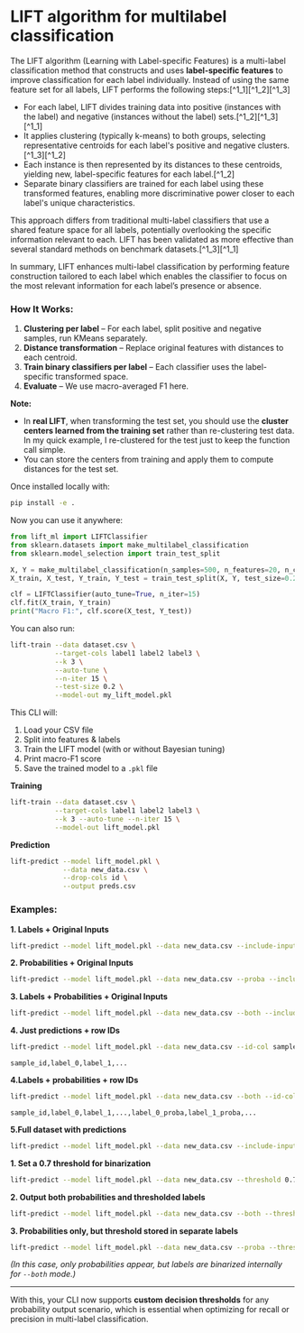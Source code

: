 # LIFT algorithm for multilabel classification

The LIFT algorithm (Learning with Label-specific Features) is a multi-label classification method that constructs and uses **label-specific features** to improve classification for each label individually. Instead of using the same feature set for all labels, LIFT performs the following steps:[^1_1][^1_2][^1_3]

- For each label, LIFT divides training data into positive (instances with the label) and negative (instances without the label) sets.[^1_2][^1_3][^1_1]
- It applies clustering (typically k-means) to both groups, selecting representative centroids for each label's positive and negative clusters.[^1_3][^1_2]
- Each instance is then represented by its distances to these centroids, yielding new, label-specific features for each label.[^1_2]
- Separate binary classifiers are trained for each label using these transformed features, enabling more discriminative power closer to each label's unique characteristics.

This approach differs from traditional multi-label classifiers that use a shared feature space for all labels, potentially overlooking the specific information relevant to each. LIFT has been validated as more effective than several standard methods on benchmark datasets.[^1_3][^1_1]

In summary, LIFT enhances multi-label classification by performing feature construction tailored to each label which enables the classifier to focus on the most relevant information for each label’s presence or absence.

### How It Works:

1. **Clustering per label** – For each label, split positive and negative samples, run KMeans separately.
2. **Distance transformation** – Replace original features with distances to each centroid.
3. **Train binary classifiers per label** – Each classifier uses the label-specific transformed space.
4. **Evaluate** – We use macro-averaged F1 here.

**Note:**

- In **real LIFT**, when transforming the test set, you should use the **cluster centers learned from the training set** rather than re-clustering test data. In my quick example, I re-clustered for the test just to keep the function call simple.
- You can store the centers from training and apply them to compute distances for the test set.

Once installed locally with:

```bash
pip install -e .
```

Now you can use it anywhere:

```python
from lift_ml import LIFTClassifier
from sklearn.datasets import make_multilabel_classification
from sklearn.model_selection import train_test_split

X, Y = make_multilabel_classification(n_samples=500, n_features=20, n_classes=5, random_state=42)
X_train, X_test, Y_train, Y_test = train_test_split(X, Y, test_size=0.2)

clf = LIFTClassifier(auto_tune=True, n_iter=15)
clf.fit(X_train, Y_train)
print("Macro F1:", clf.score(X_test, Y_test))
```

You can also run:

```bash
lift-train --data dataset.csv \
           --target-cols label1 label2 label3 \
           --k 3 \
           --auto-tune \
           --n-iter 15 \
           --test-size 0.2 \
           --model-out my_lift_model.pkl
```

This CLI will:

1. Load your CSV file
2. Split into features \& labels
3. Train the LIFT model (with or without Bayesian tuning)
4. Print macro-F1 score
5. Save the trained model to a `.pkl` file

**Training**

```bash
lift-train --data dataset.csv \
           --target-cols label1 label2 label3 \
           --k 3 --auto-tune --n-iter 15 \
           --model-out lift_model.pkl
```


**Prediction**

```bash
lift-predict --model lift_model.pkl \
             --data new_data.csv \
             --drop-cols id \
             --output preds.csv
```

### Examples:

**1. Labels + Original Inputs**

```bash
lift-predict --model lift_model.pkl --data new_data.csv --include-input
```

**2. Probabilities + Original Inputs**

```bash
lift-predict --model lift_model.pkl --data new_data.csv --proba --include-input
```

**3. Labels + Probabilities + Original Inputs**

```bash
lift-predict --model lift_model.pkl --data new_data.csv --both --include-input
```

**4. Just predictions + row IDs**

```bash
lift-predict --model lift_model.pkl --data new_data.csv --id-col sample_id --output preds.csv
```

```
sample_id,label_0,label_1,...
```


**4.Labels + probabilities + row IDs**

```bash
lift-predict --model lift_model.pkl --data new_data.csv --both --id-col sample_id --output preds_probas.csv
```

```
sample_id,label_0,label_1,...,label_0_proba,label_1_proba,...
```


**5.Full dataset with predictions**

```bash
lift-predict --model lift_model.pkl --data new_data.csv --include-input --both --output full_preds.csv
```
**1. Set a 0.7 threshold for binarization**

```bash
lift-predict --model lift_model.pkl --data new_data.csv --threshold 0.7 --output preds_70.csv
```

**2. Output both probabilities and thresholded labels**

```bash
lift-predict --model lift_model.pkl --data new_data.csv --both --threshold 0.7 --output preds_and_probas_70.csv
```

**3. Probabilities only, but threshold stored in separate labels**

```bash
lift-predict --model lift_model.pkl --data new_data.csv --proba --threshold 0.4
```

*(In this case, only probabilities appear, but labels are binarized internally for `--both` mode.)*

***

With this, your CLI now supports **custom decision thresholds** for any probability output scenario, which is essential when optimizing for recall or precision in multi-label classification.